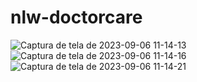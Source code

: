 # nlw-doctorcare

![Captura de tela de 2023-09-06 11-14-13](https://github.com/Rodrigueira97/nlw-doctorcare/assets/93230930/931066f7-c106-446d-aaf9-51c828d8f350)
![Captura de tela de 2023-09-06 11-14-16](https://github.com/Rodrigueira97/nlw-doctorcare/assets/93230930/1a58e97e-b3ca-45e8-8750-58d32310112e)
![Captura de tela de 2023-09-06 11-14-21](https://github.com/Rodrigueira97/nlw-doctorcare/assets/93230930/48c2c17c-fa10-4a50-b1ae-76afebb20301)
